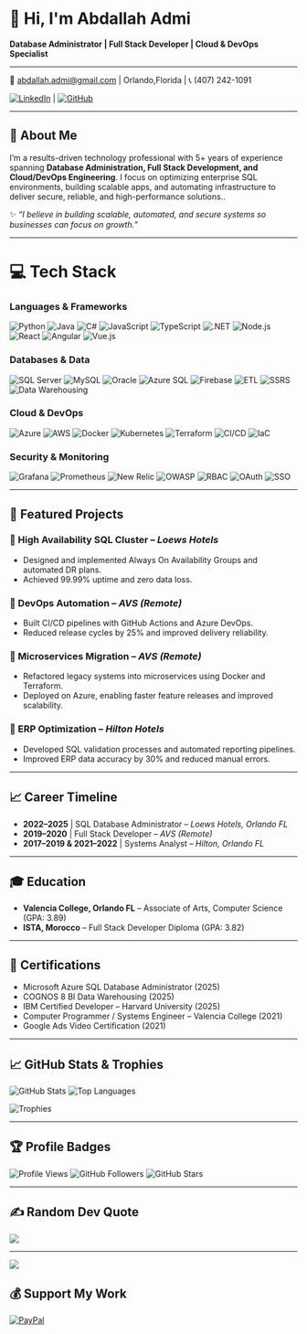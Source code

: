 # 👋 Hi, I'm Abdallah Admi
**Database Administrator | Full Stack Developer | Cloud & DevOps Specialist**

---
📧 abdallah.admi@gmail.com | Orlando,Florida | 📞 (407) 242-1091

[![LinkedIn](https://img.shields.io/badge/LinkedIn-%230077B5.svg?logo=linkedin&logoColor=white)](https://linkedin.com/in/abdallah-admi) | 
[![GitHub](https://img.shields.io/badge/GitHub-%23121011.svg?logo=github&logoColor=white)](https://github.com/A-Admi)

---

## 💫 About Me
I’m a results-driven technology professional with 5+ years of experience spanning **Database Administration, Full Stack Development, and Cloud/DevOps Engineering**. I focus on optimizing enterprise SQL environments, building scalable apps, and automating infrastructure to deliver secure, reliable, and high-performance solutions.. 

✨ *“I believe in building scalable, automated, and secure systems so businesses can focus on growth.”*

---

# 💻 Tech Stack
### **Languages & Frameworks**
![Python](https://img.shields.io/badge/Python-3776AB?style=for-the-badge&logo=python&logoColor=white)
![Java](https://img.shields.io/badge/Java-007396?style=for-the-badge&logo=java&logoColor=white)
![C#](https://img.shields.io/badge/C%23-239120?style=for-the-badge&logo=c-sharp&logoColor=white)
![JavaScript](https://img.shields.io/badge/JavaScript-F7DF1E?style=for-the-badge&logo=javascript&logoColor=black)
![TypeScript](https://img.shields.io/badge/TypeScript-3178C6?style=for-the-badge&logo=typescript&logoColor=white)
![.NET](https://img.shields.io/badge/.NET-512BD4?style=for-the-badge&logo=dotnet&logoColor=white)
![Node.js](https://img.shields.io/badge/Node.js-339933?style=for-the-badge&logo=node.js&logoColor=white)
![React](https://img.shields.io/badge/React-61DAFB?style=for-the-badge&logo=react&logoColor=black)
![Angular](https://img.shields.io/badge/Angular-DD0031?style=for-the-badge&logo=angular&logoColor=white)
![Vue.js](https://img.shields.io/badge/Vue.js-35495E?style=for-the-badge&logo=vue.js&logoColor=4FC08D)

### **Databases & Data**
![SQL Server](https://img.shields.io/badge/Microsoft_SQL_Server-CC2927?style=for-the-badge&logo=microsoft-sql-server&logoColor=white)
![MySQL](https://img.shields.io/badge/MySQL-4479A1?style=for-the-badge&logo=mysql&logoColor=white)
![Oracle](https://img.shields.io/badge/Oracle-F80000?style=for-the-badge&logo=oracle&logoColor=white)
![Azure SQL](https://img.shields.io/badge/Azure_SQL-0089D6?style=for-the-badge&logo=microsoft-azure&logoColor=white)
![Firebase](https://img.shields.io/badge/Firebase-FFCA28?style=for-the-badge&logo=firebase&logoColor=black)
![ETL](https://img.shields.io/badge/ETL%20(SSIS)-217346?style=for-the-badge&logo=microsoftsqlserver&logoColor=white)
![SSRS](https://img.shields.io/badge/SSRS-CC2927?style=for-the-badge&logo=powerbi&logoColor=white)
![Data Warehousing](https://img.shields.io/badge/Data%20Warehousing-2F855A?style=for-the-badge&logo=databricks&logoColor=white)

### **Cloud & DevOps**
![Azure](https://img.shields.io/badge/Microsoft_Azure-0089D6?style=for-the-badge&logo=microsoft-azure&logoColor=white)
![AWS](https://img.shields.io/badge/Amazon_AWS-232F3E?style=for-the-badge&logo=amazon-aws&logoColor=white)
![Docker](https://img.shields.io/badge/Docker-2496ED?style=for-the-badge&logo=docker&logoColor=white)
![Kubernetes](https://img.shields.io/badge/Kubernetes-326CE5?style=for-the-badge&logo=kubernetes&logoColor=white)
![Terraform](https://img.shields.io/badge/Terraform-7B42BC?style=for-the-badge&logo=terraform&logoColor=white)
![CI/CD](https://img.shields.io/badge/CI%2FCD-A020F0?style=for-the-badge&logo=githubactions&logoColor=white)
![IaC](https://img.shields.io/badge/Infrastructure_as_Code-2F855A?style=for-the-badge&logo=terraform&logoColor=white)

### **Security & Monitoring**
![Grafana](https://img.shields.io/badge/Grafana-F46800?style=for-the-badge&logo=grafana&logoColor=white)
![Prometheus](https://img.shields.io/badge/Prometheus-E6522C?style=for-the-badge&logo=prometheus&logoColor=white)
![New Relic](https://img.shields.io/badge/New%20Relic-008C99?style=for-the-badge&logo=new-relic&logoColor=white)
![OWASP](https://img.shields.io/badge/OWASP-000000?style=for-the-badge&logo=owasp&logoColor=white)
![RBAC](https://img.shields.io/badge/RBAC-333333?style=for-the-badge&logo=lock&logoColor=white)
![OAuth](https://img.shields.io/badge/OAuth-3B82F6?style=for-the-badge&logo=auth0&logoColor=white)
![SSO](https://img.shields.io/badge/SSO-1E40AF?style=for-the-badge&logo=okta&logoColor=white)

---
## 🚀 Featured Projects

### 🔹 High Availability SQL Cluster – *Loews Hotels*

* Designed and implemented Always On Availability Groups and automated DR plans.
* Achieved 99.99% uptime and zero data loss.

### 🔹 DevOps Automation – *AVS (Remote)*

* Built CI/CD pipelines with GitHub Actions and Azure DevOps.
* Reduced release cycles by 25% and improved delivery reliability.

### 🔹 Microservices Migration – *AVS (Remote)*

* Refactored legacy systems into microservices using Docker and Terraform.
* Deployed on Azure, enabling faster feature releases and improved scalability.

### 🔹 ERP Optimization – *Hilton Hotels*

* Developed SQL validation processes and automated reporting pipelines.
* Improved ERP data accuracy by 30% and reduced manual errors.

---



## 📈 Career Timeline

* **2022–2025** | SQL Database Administrator – *Loews Hotels, Orlando FL*
* **2019–2020** | Full Stack Developer – *AVS (Remote)*
* **2017–2019 & 2021–2022** | Systems Analyst – *Hilton, Orlando FL*

---

## 🎓 Education

* **Valencia College, Orlando FL** – Associate of Arts, Computer Science (GPA: 3.89)
* **ISTA, Morocco** – Full Stack Developer Diploma (GPA: 3.82)

---

## 📜 Certifications

* Microsoft Azure SQL Database Administrator (2025)
* COGNOS 8 BI Data Warehousing (2025)
* IBM Certified Developer – Harvard University (2025)
* Computer Programmer / Systems Engineer – Valencia College (2021)
* Google Ads Video Certification (2021)

---

## 📈 GitHub Stats & Trophies
![GitHub Stats](https://github-readme-stats.vercel.app/api?username=A-Admi&show_icons=true&theme=radical)
![Top Languages](https://github-readme-stats.vercel.app/api/top-langs/?username=A-Admi&layout=compact&theme=radical)

![Trophies](https://github-profile-trophy.vercel.app/?username=A-Admi&theme=darkhub&no-frame=true&margin-w=5&margin-h=5)

---

## 🏆 Profile Badges
![Profile Views](https://komarev.com/ghpvc/?username=A-Admi&color=blue)
![GitHub Followers](https://img.shields.io/github/followers/A-Admi?style=social)
![GitHub Stars](https://img.shields.io/github/stars/A-Admi?style=social)

---

## ✍️ Random Dev Quote
![](https://quotes-github-readme.vercel.app/api?type=horizontal&theme=dark)

---

[![](https://visitcount.itsvg.in/api?id=A-Admi&icon=0&color=0)](https://visitcount.itsvg.in)

## 💰 Support My Work
[![PayPal](https://img.shields.io/badge/PayPal-00457C?style=for-the-badge&logo=paypal&logoColor=white)](https://paypal.me/AHFIRNET)
